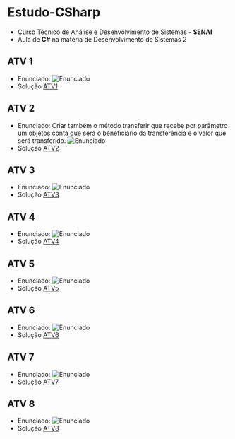 # Estudo-CSharp
* Curso Técnico de Análise e Desenvolvimento de Sistemas - **SENAI**
* Aula de **C#** na matéria de Desenvolvimento de Sistemas 2

## ATV 1
* Enunciado: 
    ![Enunciado](https://i.imgur.com/ID1CkXI.png)
* Solução [ATV1](https://github.com/zMaarrco/Estudo-CSharp/tree/main/ATV1)

## ATV 2
* Enunciado: Criar também o método transferir que recebe por parâmetro um objetos conta que será o beneficiário da transferência e o valor que será transferido.
    ![Enunciado](https://i.imgur.com/BZEA54e.png)
* Solução [ATV2](https://github.com/zMaarrco/Estudo-CSharp/tree/main/ATV2)

## ATV 3
* Enunciado: 
    ![Enunciado](https://i.imgur.com/NnCHPBq.png)
* Solução [ATV3](https://github.com/zMaarrco/Estudo-CSharp/tree/main/ATV3)

## ATV 4
* Enunciado:
    ![Enunciado](https://i.imgur.com/IWlX3i2.png)
* Solução [ATV4](https://github.com/zMaarrco/Estudo-CSharp/tree/main/ATV4)

## ATV 5
* Enunciado:
    ![Enunciado](https://i.imgur.com/JP5jTYe.png)
* Solução [ATV5](https://github.com/zMaarrco/Estudo-CSharp/tree/main/ATV5)

## ATV 6
* Enunciado:
    ![Enunciado](https://i.imgur.com/Zv5HBHb.png)
* Solução [ATV6](https://github.com/zMaarrco/Estudo-CSharp/tree/main/ATV6)

## ATV 7
* Enunciado:
    ![Enunciado](https://i.imgur.com/m5Z7KWl.png)
* Solução [ATV7](https://github.com/zMaarrco/Estudo-CSharp/tree/main/ATV7)

## ATV 8
* Enunciado:
    ![Enunciado](https://i.imgur.com/ZmUqSgf.png)
* Solução [ATV8](https://github.com/zMaarrco/Estudo-CSharp/tree/main/ATV8)